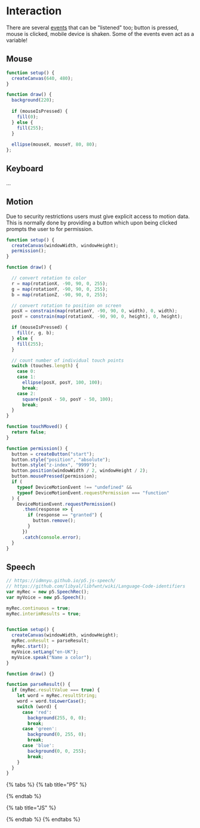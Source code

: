# Interaction

There are several [events](https://p5js.org/reference/#group-Events) that can be "listened" too; button is pressed, mouse is clicked, mobile device is shaken. Some of the events even act as a variable!

## Mouse

```javascript
function setup() {
  createCanvas(640, 480);
}

function draw() {
  background(220);
  
  if (mouseIsPressed) {
    fill(0);
  } else {
    fill(255);
  }
  
  ellipse(mouseX, mouseY, 80, 80);
};
```

## Keyboard

…

## Motion

Due to security restrictions users must give explicit access to motion data. This is normally done by providing a button which upon being clicked prompts the user to for permission.

```javascript
function setup() {
  createCanvas(windowWidth, windowHeight);
  permission();
}

function draw() {

  // convert rotation to color
  r = map(rotationX, -90, 90, 0, 255);
  g = map(rotationY, -90, 90, 0, 255);
  b = map(rotationZ, -90, 90, 0, 255);

  // convert rotation to position on screen
  posX = constrain(map(rotationY, -90, 90, 0, width), 0, width);
  posY = constrain(map(rotationX, -90, 90, 0, height), 0, height);

  if (mouseIsPressed) {
    fill(r, g, b);
  } else {
    fill(255);
  }

  // count number of individual touch points
  switch (touches.length) {
    case 0:
    case 1:
      ellipse(posX, posY, 100, 100);
      break;
    case 2:
      square(posX - 50, posY - 50, 100);
      break;
  }
}

function touchMoved() {
  return false;
}

function permission() {
  button = createButton("start");
  button.style("position", "absolute");
  button.style("z-index", "9999");
  button.position(windowWidth / 2, windowHeight / 2);
  button.mousePressed(permission);
  if (
    typeof DeviceMotionEvent !== "undefined" &&
    typeof DeviceMotionEvent.requestPermission === "function"
  ) {
    DeviceMotionEvent.requestPermission()
      .then(response => {
        if (response == "granted") {
          button.remove();
        }
      })
      .catch(console.error);
  }
}
```

## Speech

```javascript
// https://idmnyu.github.io/p5.js-speech/
// https://github.com/libyal/libfwnt/wiki/Language-Code-identifiers
var myRec = new p5.SpeechRec();
var myVoice = new p5.Speech();

myRec.continuous = true;
myRec.interimResults = true;


function setup() {
  createCanvas(windowWidth, windowHeight);
  myRec.onResult = parseResult;
  myRec.start();
  myVoice.setLang("en-UK");
  myVoice.speak("Name a color");
}

function draw() {}

function parseResult() {
  if (myRec.resultValue === true) {
    let word = myRec.resultString;
    word = word.toLowerCase();
    switch (word) {
      case 'red':
        background(255, 0, 0);
        break;
      case 'green':
        background(0, 255, 0);
        break;
      case 'blue':
        background(0, 0, 255);
        break;
    }
  }
}
```

{% tabs %}
{% tab title="P5" %}

{% endtab %}

{% tab title="JS" %}

{% endtab %}
{% endtabs %}

